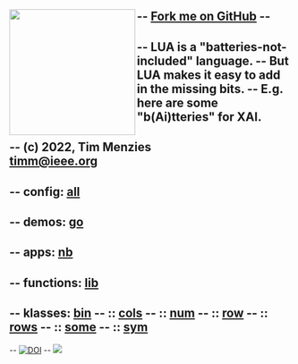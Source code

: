 -- <span id="forkongithub"><a href="https://github.com/timm/shortr#shortrlua--less-but-better-xai-eyes">Fork me on GitHub</a></span>
-- <img align=left width=225   src="bat2.png">
--  
-- LUA is a "batteries-not-included" language.
-- But LUA makes it easy to add in the  missing bits.
-- E.g. here are some "b(Ai)tteries" for XAI.
--
-- (c) 2022, Tim Menzies<br><timm@ieee.org>
--
-- **config:** [all](all.html)
--
-- **demos:** [go](go.html)
--
-- **apps:** [nb](nb.html)
--
-- **functions:** [lib](lib.html)
--
-- **klasses:** [bin](bin.html)
-- :: [cols](cols.html)
-- :: [num](num.html)
-- :: [row](row.html)
-- :: [rows](rows.html)
-- :: [some](some.html)
-- :: [sym](sym.html)
-- 
-- <a href="https://zenodo.org/badge/latestdoi/206205826"> <img  src="https://zenodo.org/badge/206205826.svg" alt="DOI"></a> 
-- <a href="https://opensource.org/licenses/BSD-2-Clause"><img  src="https://img.shields.io/badge/License-BSD%202--Clause-orange.svg"></a>
